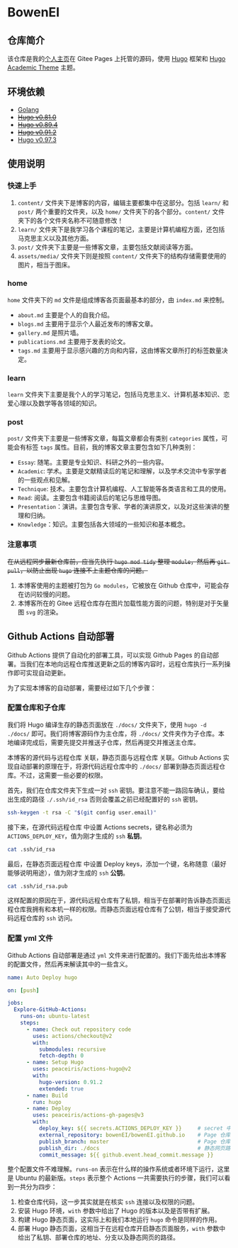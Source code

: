 # BowenEI

## 仓库简介

该仓库是我的[个人主页](https://bowenei.gitee.io/)在 Gitee Pages 上托管的源码，使用 [Hugo](https://gohugo.io/) 框架和 [Hugo Academic Theme](https://github.com/wowchemy/starter-hugo-academic) 主题。

## 环境依赖

- [Golang](https://golang.org/)
- ~~[Hugo v0.81.0](https://github.com/gohugoio/hugo/releases/tag/v0.81.0)~~
- ~~[Hugo v0.89.4](https://github.com/gohugoio/hugo/releases/tag/v0.89.4)~~
- ~~[Hugo v0.91.2](https://github.com/gohugoio/hugo/releases/tag/v0.91.2)~~
- [Hugo v0.97.3](https://github.com/gohugoio/hugo/releases/tag/v0.97.3)

## 使用说明

### 快速上手

1. `content/` 文件夹下是博客的内容，编辑主要都集中在这部分。包括 `learn/` 和 `post/` 两个重要的文件夹，以及 `home/` 文件夹下的各个部分。`content/` 文件夹下的各个文件夹名称不可随意修改！
2. `learn/` 文件夹下是我学习各个课程的笔记，主要是计算机编程方面，还包括马克思主义以及其他方面。
3. `post/` 文件夹下主要是一些博客文章，主要包括文献阅读等方面。
4. `assets/media/` 文件夹下则是按照 `content/` 文件夹下的结构存储需要使用的图片，相当于图床。

### home

`home` 文件夹下的 `md` 文件是组成博客各页面最基本的部分，由 `index.md` 来控制。

- `about.md` 主要是个人的自我介绍。
- `blogs.md` 主要用于显示个人最近发布的博客文章。
- `gallery.md` 是照片墙。
- `publications.md` 主要用于发表的论文。
- `tags.md` 主要用于显示感兴趣的方向和内容，这由博客文章所打的标签数量决定。

### learn

`learn` 文件夹下主要是我个人的学习笔记，包括马克思主义、计算机基本知识、恋爱心理以及数学等各领域的知识。

### post

`post/` 文件夹下主要是一些博客文章，每篇文章都会有类别 `categories` 属性，可能会有标签 `tags` 属性。目前，我的博客文章主要包含如下几种类别：

- `Essay`: 随笔。主要是专业知识、科研之外的一些内容。
- `Academic`: 学术。主要是文献精读后的笔记和理解，以及学术交流中专家学者的一些观点和见解。
- `Technique`: 技术。主要包含计算机编程、人工智能等各类语言和工具的使用。
- `Read`: 阅读。主要包含书籍阅读后的笔记与思维导图。
- `Presentation`：演讲。主要包含专家、学者的演讲原文，以及对这些演讲的整理和归纳。
- `Knowledge`：知识。主要包括各大领域的一些知识和基本概念。

### 注意事项

~~在从远程同步最新仓库前，应当先执行 `hugo mod tidy` 整理 `module`，然后再 `git pull`，以防止出现 `hugo` 连接不上主题仓库的问题。~~

1. 本博客使用的主题被打包为 `Go modules`，它被放在 Github 仓库中，可能会存在访问较慢的问题。
2. 本博客所在的 Gitee 远程仓库存在图片加载性能方面的问题，特别是对于矢量图 `svg` 的渲染。

## Github Actions 自动部署

Github Actions 提供了自动化的部署工具，可以实现 Github Pages 的自动部署。当我们在本地向远程仓库推送更新之后的博客内容时，远程仓库执行一系列操作即可实现自动更新。

为了实现本博客的自动部署，需要经过如下几个步骤：

### 配置仓库和子仓库

我们将 Hugo 编译生存的静态页面放在 `./docs/` 文件夹下，使用 `hugo -d ./docs/` 即可。我们将博客源码作为主仓库，将 `./docs/` 文件夹作为子仓库。本地编译完成后，需要先提交并推送子仓库，然后再提交并推送主仓库。

本博客的源代码与远程仓库 [](https://github.com/bowenEI/bowenEI) 关联，静态页面与远程仓库 [](https://github.com/bowenEI/bowenEI.github.io) 关联。Github Actions 实现自动部署的原理在于，将源代码远程仓库中的 `./docs/` 部署到静态页面远程仓库。不过，这需要一些必要的权限。

首先，我们在仓库文件夹下生成一对 `ssh` 密钥。要注意不能一路回车确认，要给出生成的路径 `./.ssh/id_rsa` 否则会覆盖之前已经配置好的 `ssh` 密钥。

```sh
ssh-keygen -t rsa -C "$(git config user.email)"
```

接下来，在源代码远程仓库 [](https://github.com/bowenEI/bowenEI) 中设置 Actions secrets，键名称必须为 `ACTIONS_DEPLOY_KEY`，值为刚才生成的 `ssh` **私钥**。

```sh
cat .ssh/id_rsa
```

最后，在静态页面远程仓库 [](https://github.com/bowenEI/bowenEI.github.io) 中设置 Deploy keys，添加一个键，名称随意（最好能够说明用途），值为刚才生成的 `ssh` **公钥**。

```sh
cat .ssh/id_rsa.pub
```

这样配置的原因在于，源代码远程仓库有了私钥，相当于在部署时告诉静态页面远程仓库我拥有和本机一样的权限。而静态页面远程仓库有了公钥，相当于接受源代码远程仓库的 `ssh` 访问。

### 配置 yml 文件

Github Actions 自动部署是通过 `yml` 文件来进行配置的。我们下面先给出本博客的配置文件，然后再来解读其中的一些含义。

```yml
name: Auto Deploy hugo

on: [push]

jobs:
  Explore-GitHub-Actions:
    runs-on: ubuntu-latest
    steps:
      - name: Check out repository code
        uses: actions/checkout@v2
        with:
          submodules: recursive
          fetch-depth: 0
      - name: Setup Hugo
        uses: peaceiris/actions-hugo@v2
        with:
          hugo-version: 0.91.2
          extended: true
      - name: Build 
        run: hugo
      - name: Deploy
        uses: peaceiris/actions-gh-pages@v3
        with:
          deploy_key: ${{ secrets.ACTIONS_DEPLOY_KEY }}     # secret 中设置好私钥
          external_repository: bowenEI/bowenEI.github.io    # Page 仓库
          publish_branch: master                            # Page 仓库的分支
          publish_dir: ./docs                               # 静态网页路径
          commit_message: ${{ github.event.head_commit.message }}
```

整个配置文件不难理解。`runs-on` 表示在什么样的操作系统或者环境下运行，这里是 Ubuntu 的最新版。`steps` 表示整个 Actions 一共需要执行的步骤，我们可以看到一共分为四步：

1. 检查仓库代码，这一步其实就是在核实 `ssh` 连接以及权限的问题。
2. 安装 Hugo 环境，`with` 参数中给出了 Hugo 的版本以及是否带有扩展。
3. 构建 Hugo 静态页面，这实际上和我们本地运行 `hugo` 命令是同样的作用。
4. 部署 Hugo 静态页面，这相当于在远程仓库开启静态页面服务，`with` 参数中给出了私钥、部署仓库的地址、分支以及静态网页的路径。